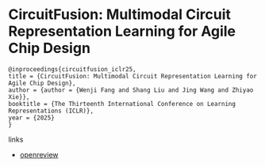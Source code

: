 # CircuitFusion: Multimodal Circuit Representation Learning for Agile Chip Design

```
@inproceedings{circuitfusion_iclr25,
title = {CircuitFusion: Multimodal Circuit Representation Learning for Agile Chip Design},
author = {author = {Wenji Fang and Shang Liu and Jing Wang and Zhiyao Xie}},
booktitle = {The Thirteenth International Conference on Learning Representations (ICLR)},
year = {2025}
}
```

links
- [openreview](https://openreview.net/forum?id=rbnf7oe6JQ)
